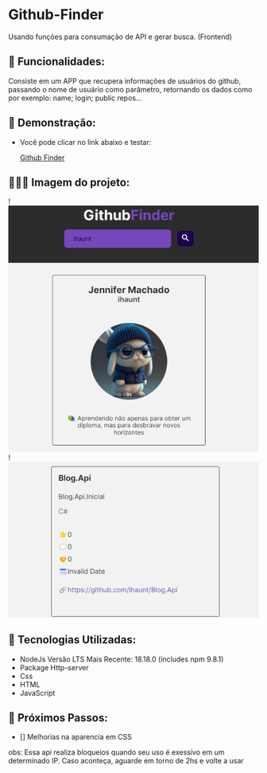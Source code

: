 # Github-Finder

Usando funções para consumação de API e gerar busca. (Frontend)

## 📱 Funcionalidades: 
Consiste em um APP que recupera informações de usuários do github, passando o nome de usuário como parâmetro, retornando os dados como por exemplo: name; login; public repos...

## 🤳 Demonstração:
- Você pode clicar no link abaixo e testar:

  [Github Finder](https://ihaunt.github.io/Github-Finder/)


## 👩🏻‍💻 Imagem do projeto:


!![Imagem](img.readme/gitfinder1.png)
!![Imagem](img.readme/gitfinder2.png)


## 🤖 Tecnologias Utilizadas:

- NodeJs Versão LTS Mais Recente: 18.18.0 (includes npm 9.8.1)
- Package Http-server
- Css
- HTML
- JavaScript

## 👣 Próximos Passos:
- [] Melhorias na aparencia em CSS
 
obs: Essa api realiza bloqueios quando seu uso é exessivo em um determinado IP. Caso aconteça, aguarde em torno de 2hs e volte a usar